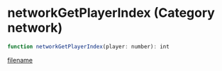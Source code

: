 # networkGetPlayerIndex (Category network)

```js
function networkGetPlayerIndex(player: number): int
```

[filename](networkGetPlayerIndex_m.md ':include')